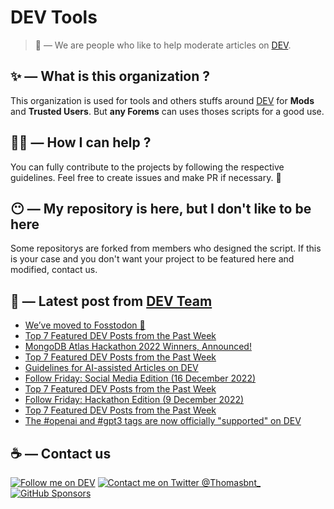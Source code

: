 # DEV Tools

> 🔧 — We are people who like to help moderate articles on [DEV](https://dev.to).

## ✨ — What is this organization ?

This organization is used for tools and others stuffs around [DEV](https://dev.to) for **Mods** and **Trusted Users**. But __any Forems__ can uses thoses scripts for a good use.


## 💪🏼 — How I can help ?

You can fully contribute to the projects by following the respective guidelines. Feel free to create issues and make PR if necessary. 🎉

## 😶 — My repository is here, but I don't like to be here

Some repositorys are forked from members who designed the script. If this is your case and you don't want your project to be featured here and modified, contact us.

## 📝 — Latest post from [DEV Team](https://dev.to/devteam)

<!-- BLOG-POST-LIST:START -->
- [We’ve moved to Fosstodon 🦣](https://dev.to/devteam/weve-moved-to-fosstodon-53e1)
- [Top 7 Featured DEV Posts from the Past Week](https://dev.to/devteam/top-7-featured-dev-posts-from-the-past-week-57cb)
- [MongoDB Atlas Hackathon 2022 Winners, Announced!](https://dev.to/devteam/mongodb-atlas-hackathon-2022-winners-announced-iib)
- [Top 7 Featured DEV Posts from the Past Week](https://dev.to/devteam/top-7-featured-dev-posts-from-the-past-week-3mmg)
- [Guidelines for AI-assisted Articles on DEV](https://dev.to/devteam/guidelines-for-ai-assisted-articles-on-dev-17n6)
- [Follow Friday: Social Media Edition &lpar;16 December 2022&rpar;](https://dev.to/devteam/follow-friday-social-media-edition-16-december-2022-5aho)
- [Top 7 Featured DEV Posts from the Past Week](https://dev.to/devteam/top-7-featured-dev-posts-from-the-past-week-99g)
- [Follow Friday: Hackathon Edition &lpar;9 December 2022&rpar;](https://dev.to/devteam/follow-friday-hackathon-edition-9-december-2022-5d9g)
- [Top 7 Featured DEV Posts from the Past Week](https://dev.to/devteam/top-7-featured-dev-posts-from-the-past-week-30gi)
- [The #openai and #gpt3 tags are now officially &quot;supported&quot; on DEV](https://dev.to/devteam/the-openai-and-gpt3-tags-are-now-officially-supported-on-dev-1bd)
<!-- BLOG-POST-LIST:END -->


## ☕ — Contact us

[![Follow me on DEV](https://img.shields.io/badge/dev.to-%2308090A.svg?&style=for-the-badge&logo=dev.to&logoColor=white&alt=devto)](https://dev.to/thomasbnt)
[![Contact me on Twitter @Thomasbnt_](https://img.shields.io/badge/Contact%20me%20on%20Twitter-%231DA1F2.svg?&style=for-the-badge&logo=twitter&logoColor=white&alt=twitter)](https://twitter.com/messages/1142357270-1142357270?text=Hello,%20I%20contact%20you%20from%20devtotools%20&recipient_id=1142357270) [![GitHub Sponsors](https://img.shields.io/badge/Sponsor%20me-%23EA54AE.svg?&style=for-the-badge&logo=github-sponsors&logoColor=white)](https://github.com/sponsors/thomasbnt)


